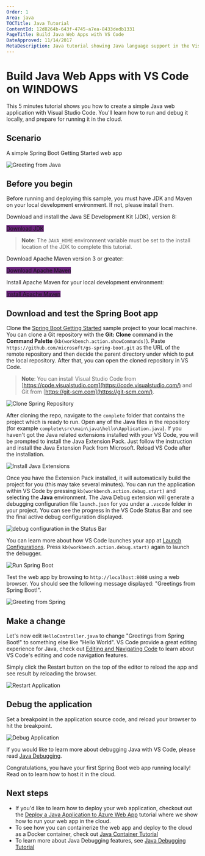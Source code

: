 ```yaml
---
Order: 1
Area: java
TOCTitle: Java Tutorial
ContentId: 12d8264b-643f-4745-a7ea-8433dedb1331
PageTitle: Build Java Web Apps with VS Code
DateApproved: 11/14/2017
MetaDescription: Java tutorial showing Java language support in the Visual Studio Code editor.
---
```

# Build Java Web Apps with VS Code on WINDOWS

This 5 minutes tutorial shows you how to create a simple Java web application with Visual Studio Code. You'll learn how to run and debug it locally, and prepare for running it in the cloud.

## Scenario

A simple Spring Boot Getting Started web app

![Greeting from Java](images/java-tutorial/greeting-from-spring.png)

## Before you begin

Before running and deploying this sample, you must have JDK and Maven on your local development environment. If not, please install them.

Download and install the Java SE Development Kit (JDK), version 8:

<a class="tutorial-next-btn" href="http://www.oracle.com/technetwork/java/javase/downloads/jdk8-downloads-2133151.html" target="_blank" style="background-color:#68217A">Download JDK</a>

>**Note**: The `JAVA_HOME` environment variable must be set to the install location of the JDK to complete this tutorial.

Download Apache Maven version 3 or greater:

<a class="tutorial-next-btn" href="https://maven.apache.org/download.cgi" target="_blank" style="background-color:#68217A">Download Apache Maven</a>

Install Apache Maven for your local development environment:

<a class="tutorial-next-btn" href="https://maven.apache.org/install" target="_blank" style="background-color:#68217A">Install Apache Maven</a>

## Download and test the Spring Boot app

Clone the [Spring Boot Getting Started](https://github.com/spring-guides/gs-spring-boot) sample project to your local machine. You can clone a Git repository with the **Git: Clone** command in the **Command Palette** (`kb(workbench.action.showCommands)`). Paste `https://github.com/microsoft/gs-spring-boot.git` as the URL of the remote repository and then decide the parent directory under which to put the local repository. After that, you can open the cloned repository in VS Code.

>**Note**: You can install Visual Studio Code from [https://code.visualstudio.com](https://code.visualstudio.com/) and Git from [https://git-scm.com](https://git-scm.com/).

![Clone Spring Repository](images/java-tutorial/clone-repository.gif)

After cloning the repo, navigate to the `complete` folder that contains the project which is ready to run. Open any of the Java files in the repository (for example `complete\src\main\java\hello\Application.java`). If you haven't got the Java related extensions installed with your VS Code, you will be prompted to install the Java Extension Pack. Just follow the instruction and install the Java Extension Pack from Microsoft. Reload VS Code after the installation.

![Install Java Extensions](images/java-tutorial/install-extensions.gif)

Once you have the Extension Pack installed, it will automatically build the project for you (this may take several minutes). You can run the application within VS Code by pressing `kb(workbench.action.debug.start)` and selecting the **Java** environment. The Java Debug extension will generate a debugging configuration file `launch.json` for you under a `.vscode` folder in your project. You can see the progress in the VS Code Status Bar and see the final active debug configuration displayed.

![debug configuration in the Status Bar](images/java-tutorial/debugging-status-bar.png)

You can learn more about how VS Code launches your app at [Launch Configurations](/docs/editor/debugging.md#launch-configurations). Press `kb(workbench.action.debug.start)` again to launch the debugger.

![Run Spring Boot](images/java-tutorial/run-spring-boot.gif)

Test the web app by browsing to `http://localhost:8080` using a web browser. You should see the following message displayed: "Greetings from Spring Boot!".

![Greeting from Spring](images/java-tutorial/greeting-from-spring.png)

## Make a change

Let's now edit `HelloController.java` to change "Greetings from Spring Boot!" to something else like "Hello World". VS Code provide a great editing experience for Java, check out [Editing and Navigating Code](/docs/languages/java.md#editing-and-navigating-code) to learn about VS Code's editing and code navigation features.

Simply click the Restart button on the top of the editor to reload the app and see result by reloading the browser.

![Restart Application](images/java-tutorial/restart-application.png)

## Debug the application

Set a breakpoint in the application source code, and reload your browser to hit the breakpoint.

![Debug Application](images/java-tutorial/debugging.png)

If you would like to learn more about debugging Java with VS Code, please read [Java Debugging](/docs/java/java-debugging.md).

Congratulations, you have your first Spring Boot web app running locally! Read on to learn how to host it in the cloud.

## Next steps

* If you'd like to learn how to deploy your web application, checkout out the [Deploy a Java Application to Azure Web App](/docs/java/java-webapp.md) tutorial where we show how to run your web app in the cloud.
* To see how you can containerize the web app and deploy to the cloud as a Docker container, check out [Java Container Tutorial](/docs/java/java-container.md)
* To learn more about Java Debugging features, see [Java Debugging Tutorial](/docs/java/java-debugging.md)
